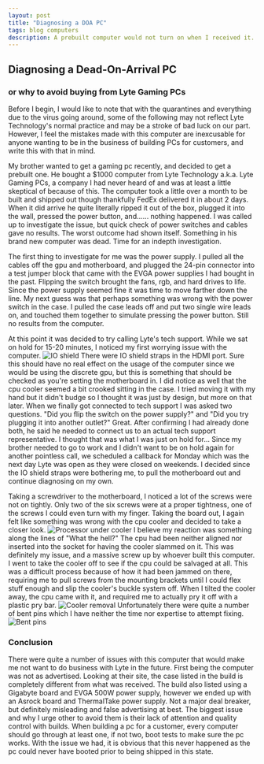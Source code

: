 ```yaml
---
layout: post
title: "Diagnosing a DOA PC"
tags: blog computers
description: A prebuilt computer would not turn on when I received it. Here's what I found out.
---
```


## Diagnosing a Dead-On-Arrival PC
### or why to avoid buying from Lyte Gaming PCs
Before I begin, I would like to note that with the quarantines and everything due to the virus going around, some of the following may not reflect Lyte Technology's normal practice and may be a stroke of bad luck on our part. However, I feel the mistakes made with this computer are inexcusable for anyone wanting to be in the business of building PCs for customers, and write this with that in mind.

My brother wanted to get a gaming pc recently, and decided to get a prebuilt one. He bought a $1000 computer from Lyte Technology a.k.a. Lyte Gaming PCs, a company I had never heard of and was at least a little skeptical of because of this. The computer took a little over a month to be built and shipped out though thankfully FedEx delivered it in about 2 days. When it did arrive he quite literally ripped it out of the box, plugged it into the wall, pressed the power button, and...... nothing happened. I was called up to investigate the issue, but quick check of power switches and cables gave no results. The worst outcome had shown itself. Something in his brand new computer was dead. Time for an indepth investigation.

The first thing to investigate for me was the power supply. I pulled all the cables off the gpu and motherboard, and plugged the 24-pin connector into a test jumper block that came with the EVGA power supplies I had bought in the past. Flipping the switch brought the fans, rgb, and hard drives to life. Since the power supply seemed fine it was time to move farther down the line. My next guess was that perhaps something was wrong with the power switch in the case. I pulled the case leads off and put two single wire leads on, and touched them together to simulate pressing the power button. Still no results from the computer.

At this point it was decided to try calling Lyte's tech support. While we sat on hold for 15-20 minutes, I noticed my first worrying issue with the computer.
![IO shield](https://i.imgur.com/mQu6jbr.jpg)
There were IO shield straps in the HDMI port. Sure this should have no real effect on the usage of the computer since we would be using the discrete gpu, but this is something that should be checked as you're setting the motherboard in. I did notice as well that the cpu cooler seemed a bit crooked sitting in the case. I tried moving it with my hand but it didn't budge so I thought it was just by design, but more on that later. When we finally got connected to tech support I was asked two questions. "Did you flip the switch on the power supply?" and "Did you try plugging it into another outlet?" Great. After confirming I had already done both, he said he needed to connect us to an actual tech support representative. I thought that was what I was just on hold for... Since my brother needed to go to work and I didn't want to be on hold again for another pointless call, we scheduled a callback for Monday which was the next day Lyte was open as they were closed on weekends. I decided since the IO shield straps were bothering me, to pull the motherboard out and continue diagnosing on my own.

Taking a screwdriver to the motherboard, I noticed a lot of the screws were not on tightly. Only two of the six screws were at a proper tightness, one of the screws I could even turn with my finger. Taking the board out, I again felt like something was wrong with the cpu cooler and decided to take a closer look.
![Processor under cooler](https://i.imgur.com/naKbO7r.jpg)
I believe my reaction was something along the lines of "What the hell?" The cpu had been neither aligned nor inserted into the socket for having the cooler slammed on it. This was definitely my issue, and a massive screw up by whoever built this computer. I went to take the cooler off to see if the cpu could be salvaged at all. This was a difficult process because of how it had been jammed on there, requiring me to pull screws from the mounting brackets until I could flex stuff enough and slip the cooler's buckle system off. When I tilted the cooler away, the cpu came with it, and required me to actually pry it off with a plastic pry bar.
![Cooler removal](https://i.imgur.com/wNFsYCv.jpg)
Unfortunately there were quite a number of bent pins which I have neither the time nor expertise to attempt fixing.
![Bent pins](https://i.imgur.com/NuRsL4P.jpg)

### Conclusion
There were quite a number of issues with this computer that would make me not want to do business with Lyte in the future. First being the computer was not as advertised. Looking at their site, the case listed in the build is completely different from what was received. The build also listed using a Gigabyte board and EVGA 500W power supply, however we ended up with an Asrock board and ThermalTake power supply. Not a major deal breaker, but definitely misleading and false advertising at best. The biggest issue and why I urge other to avoid them is their lack of attention and quality control with builds. When building a pc for a customer, every computer should go through at least one, if not two, boot tests to make sure the pc works. With the issue we had, it is obvious that this never happened as the pc could never have booted prior to being shipped in this state.
